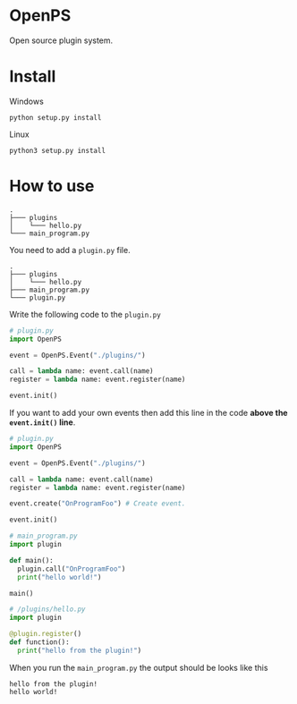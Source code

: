 # OpenPS
Open source plugin system.

# Install

Windows
```
python setup.py install
```

Linux
```
python3 setup.py install
```

# How to use

```
.
├─── plugins
│    └─── hello.py
└─── main_program.py
```

You need to add a `plugin.py` file.
```
.
├─── plugins
│    └─── hello.py
├─── main_program.py
└─── plugin.py
```
Write the following code to the `plugin.py`


```py
# plugin.py
import OpenPS

event = OpenPS.Event("./plugins/")

call = lambda name: event.call(name)
register = lambda name: event.register(name)

event.init()
```

If you want to add your own events then add this line in the code **above the `event.init()` line**.

```py
# plugin.py
import OpenPS

event = OpenPS.Event("./plugins/")

call = lambda name: event.call(name)
register = lambda name: event.register(name)

event.create("OnProgramFoo") # Create event.

event.init()
```

```py
# main_program.py
import plugin

def main():
  plugin.call("OnProgramFoo")
  print("hello world!")

main()
```

```py
# /plugins/hello.py
import plugin

@plugin.register()
def function():
  print("hello from the plugin!")
```

When you run the `main_program.py` the output should be looks like this
```
hello from the plugin!
hello world!
```
